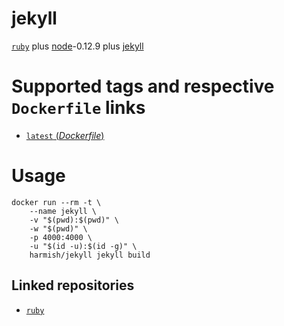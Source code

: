 # jekyll

[`ruby`](https://hub.docker.com/_/ruby/) plus [node](https://nodejs.org/)-0.12.9 plus [jekyll](http://jekyllrb.com/)

#  Supported tags and respective `Dockerfile` links

- [`latest` (*Dockerfile*)](https://github.com/harmish/dockerfiles/blob/master/jekyll/Dockerfile)

# Usage

```console
docker run --rm -t \
    --name jekyll \
    -v "$(pwd):$(pwd)" \
    -w "$(pwd)" \
    -p 4000:4000 \
    -u "$(id -u):$(id -g)" \
    harmish/jekyll jekyll build
```

## Linked repositories

- [`ruby`](https://hub.docker.com/_/ruby/)
